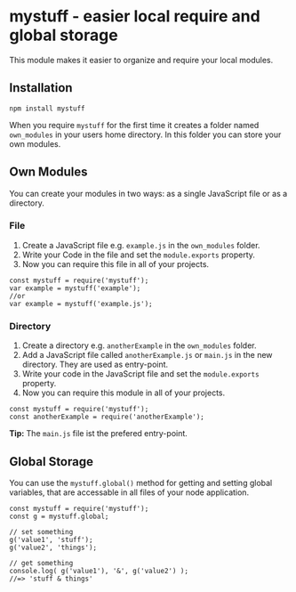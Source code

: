 # mystuff - easier local require and global storage
This module makes it easier to organize and require your local modules.
## Installation
`npm install mystuff`

When you require `mystuff` for the first time it creates a folder named `own_modules` in your users home directory.
In this folder you can store your own modules.
## Own Modules
You can create your modules in two ways: as a single JavaScript file or as a directory.
### File
1. Create a JavaScript file e.g. `example.js` in the `own_modules` folder.
2. Write your Code in the file and set the `module.exports` property.
3. Now you can require this file in all of your projects.
```
const mystuff = require('mystuff');
var example = mystuff('example');
//or
var example = mystuff('example.js');
```
### Directory
1. Create a directory e.g. `anotherExample` in the `own_modules` folder.
2. Add a JavaScript file called `anotherExample.js` or `main.js` in the new directory. They are used as entry-point.
3. Write your code in the JavaScript file and set the `module.exports` property.
4. Now you can require this module in all of your projects.
```
const mystuff = require('mystuff');
const anotherExample = require('anotherExample');
```
__Tip:__ The `main.js` file ist the prefered entry-point.
## Global Storage
You can use the `mystuff.global()` method for getting and setting global variables, that are accessable in all files of your node application.

```
const mystuff = require('mystuff');
const g = mystuff.global;

// set something
g('value1', 'stuff');
g('value2', 'things');

// get something
console.log( g('value1'), '&', g('value2') );
//=> 'stuff & things'
```
